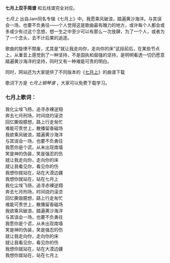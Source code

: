 

**七月上双手简谱** 和五线谱完全对应。

_七月上_
出自Jam同名专辑《七月上》中。我愿乘风破浪，踏遍黄沙海洋。与其误会一场，也要不负勇往——个人觉得这是歌曲最有魄力的地方，或许每个人都会或多或少有过这个念想，想一生之中至少可以有那么一次放肆，为了一个人，或者为了一个念头，去不计后果的追逐。

歌曲的旋律不颓废，尤其是“就让我走向你，走向你的床”这段前后，在某些节点上，从重音上感觉到了一种坚持，不是固执和倔强的坚持，是明明看透一切仍愿意踏遍黄沙海洋的坚持，同时又有一种难能可贵的明白。

同时，网站还为大家提供了不同版本的《[七月上](Music-8082-七月上-Jam.html "七月上")》的曲谱下载

歌词下方是 _七月上钢琴谱_ ，大家可以免费下载学习。

### 七月上歌词：

我化尘埃飞扬，追寻赤裸逆翔  
奔去七月刑场，时间烧灼滚烫  
回忆撕毁臆想，路上行走匆忙  
难能可贵世上，散播留香磁场  
我欲乘风破浪，踏遍黄沙海洋  
与其误会一场，也要不负勇往  
我愿你是个谎，从未出现南墙  
笑是神的伪装，笑是强忍的伤  
就让我走向你，走向你的床  
就让我看见你，看见你的伤  
我想你就站在，站在大漠边疆  
我想你就站在，站在七月上  
我化尘埃飞扬，追寻赤裸逆翔  
奔去七月刑场，时间烧灼滚烫  
回忆撕毁臆想，路上行走匆忙  
难能可贵世上，散播留香磁场  
我欲乘风破浪，踏遍黄沙海洋  
与其误会一场，也要不负勇往  
我愿你是个谎，从未出现南墙  
笑是神的伪装，笑是强忍的伤  
就让我走向你，走向你的床  
就让我看见你，看见你的伤  
我想你就站在，站在大漠边疆  
我想你就站在，站在七月上


